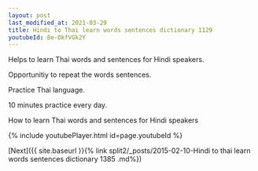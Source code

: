 ```yaml
---
layout: post
last_modified_at: 2021-03-29
title: Hindi to Thai learn words sentences dictionary 1129 
youtubeId: 8e-OkfVGk2Y
---
```

 
 
Helps to learn Thai words and sentences for Hindi speakers.

Opportunitiy to repeat the words sentences. 

Practice Thai language. 
 
10 minutes practice every day. 
 
How to learn Thai words and sentences for Hindi speakers 
 
{% include youtubePlayer.html id=page.youtubeId %}
 
 
[Next]({{ site.baseurl }}{% link  split2/_posts/2015-02-10-Hindi to thai learn words sentences dictionary 1385 .md%})
 
